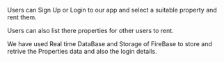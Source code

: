 Users can Sign Up or Login to our app and select a suitable property and rent them. 

Users can also list there properties for other users to rent.

We have used Real time DataBase and Storage of FireBase to store and retrive the Properties data and also the login details.
